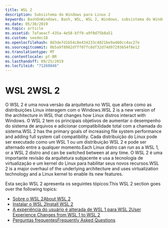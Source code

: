 ```yaml
---
title: WSL 2
description: Subsistema do Windows para Linux 2
keywords: BashOnWindows, Bash, WSL, WSL 2, Windows, subsistema do Windows para Linux, subsistema do Windows, Ubuntu, Debian, Suse, Windows 10, instalar
ms.date: 05/30/2019
ms.topic: article
ms.assetid: 7afaeacf-435a-4e58-bff0-a9f0d75b8a51
ms.custom: seodec18
ms.openlocfilehash: 8d3de7d1b54c8e434233c4821be9a460cc4ac27e
ms.sourcegitcommit: 0b5a9f8982dfff07fc8df32d74d97293654f8e12
ms.translationtype: MT
ms.contentlocale: pt-BR
ms.lasthandoff: 09/25/2019
ms.locfileid: "71269846"
---
```

# <a name="wsl-2"></a><span data-ttu-id="060a0-104">WSL 2</span><span class="sxs-lookup"><span data-stu-id="060a0-104">WSL 2</span></span>

<span data-ttu-id="060a0-105">O WSL 2 é uma nova versão da arquitetura no WSL que altera como as distribuições Linux interagem com o Windows.</span><span class="sxs-lookup"><span data-stu-id="060a0-105">WSL 2 is a new version of the architecture in WSL that changes how Linux distros interact with Windows.</span></span> <span data-ttu-id="060a0-106">O WSL 2 tem os principais objetivos de aumentar o desempenho do sistema de arquivos e adicionar compatibilidade total com a chamada do sistema.</span><span class="sxs-lookup"><span data-stu-id="060a0-106">WSL 2 has the primary goals of increasing file system performance and adding full system call compatibility.</span></span> <span data-ttu-id="060a0-107">Cada distribuição do Linux pode ser executado como um WSL 1 ou um distribuição WSL 2 e pode ser alternado entre a qualquer momento.</span><span class="sxs-lookup"><span data-stu-id="060a0-107">Each Linux distro can run as a WSL 1, or a WSL 2 distro and can be switched between at any time.</span></span> <span data-ttu-id="060a0-108">O WSL 2 é uma importante revisão da arquitetura subjacente e usa a tecnologia de virtualização e um kernel do Linux para habilitar seus novos recursos.</span><span class="sxs-lookup"><span data-stu-id="060a0-108">WSL 2 is a major overhaul of the underlying architecture and uses virtualization technology and a Linux kernel to enable its new features.</span></span>

<span data-ttu-id="060a0-109">Esta seção WSL 2 apresenta os seguintes tópicos:</span><span class="sxs-lookup"><span data-stu-id="060a0-109">This WSL 2 section goes over the following topics:</span></span>

* [<span data-ttu-id="060a0-110">Sobre o WSL 2</span><span class="sxs-lookup"><span data-stu-id="060a0-110">About WSL 2</span></span>](./wsl2-about.md)
* [<span data-ttu-id="060a0-111">Instalar o WSL 2</span><span class="sxs-lookup"><span data-stu-id="060a0-111">Install WSL 2</span></span>](./wsl2-install.md)
* [<span data-ttu-id="060a0-112">A experiência do usuário é alterada de WSL 1 para WSL 2</span><span class="sxs-lookup"><span data-stu-id="060a0-112">User Experience Changes from WSL 1 to WSL 2</span></span>](./wsl2-ux-changes.md)
* [<span data-ttu-id="060a0-113">Perguntas frequentes</span><span class="sxs-lookup"><span data-stu-id="060a0-113">Frequently Asked Questions</span></span>](./wsl2-faq.md)